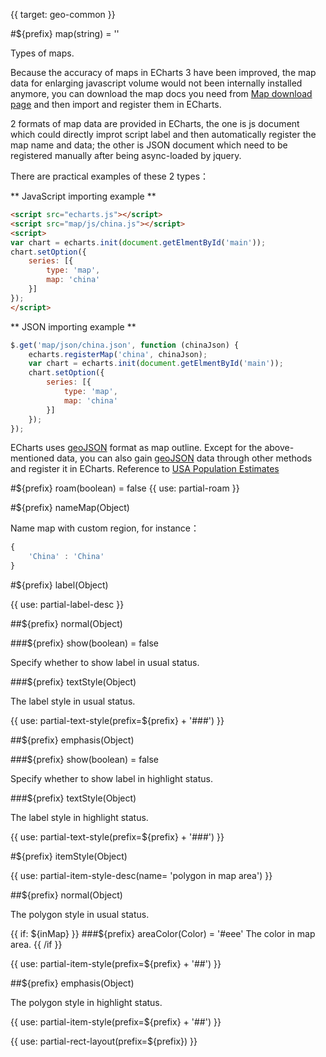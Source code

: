 {{ target: geo-common }}

#${prefix} map(string) = ''

Types of maps.

Because the accuracy of maps in ECharts 3 have been improved, the map data for enlarging javascript volume would not been internally installed anymore, you can download the map docs you need from [Map download page](http://ecomfe.github.io/echarts-builder-web/map3.html) and then import and register them in ECharts. 

2 formats of map data are provided in ECharts, the one is js document which could directly improt script label and then automatically register the map name and data; the other is JSON document which need to be registered manually after being async-loaded by jquery.

There are practical examples of these 2 types：

** JavaScript importing example **

```html
<script src="echarts.js"></script>
<script src="map/js/china.js"></script>
<script>
var chart = echarts.init(document.getElmentById('main'));
chart.setOption({
    series: [{
        type: 'map',
        map: 'china'
    }]
});
</script>
```

** JSON importing example **

```js
$.get('map/json/china.json', function (chinaJson) {
    echarts.registerMap('china', chinaJson);
    var chart = echarts.init(document.getElmentById('main'));
    chart.setOption({
        series: [{
            type: 'map',
            map: 'china'
        }]
    });
});
```

ECharts uses [geoJSON](http://geojson.org/) format as map outline. Except for the above-mentioned data, you can also gain  [geoJSON](http://geojson.org/) data through other methods and register it in ECharts. Reference to [USA Population Estimates](${galleryEditorPath}map-usa)

#${prefix} roam(boolean) = false
{{ use: partial-roam }}

#${prefix} nameMap(Object)

Name map with custom region, for instance：
```js
{
    'China' : 'China'
}
```

#${prefix} label(Object)

{{ use: partial-label-desc }}

##${prefix} normal(Object)

###${prefix} show(boolean) = false

Specify whether to show label in usual status.

###${prefix} textStyle(Object)

The label style in usual status.

{{ use: partial-text-style(prefix=${prefix} + '###') }}

##${prefix} emphasis(Object)

###${prefix} show(boolean) = false

Specify whether to show label in highlight status.

###${prefix} textStyle(Object)

The label style in highlight status.

{{ use: partial-text-style(prefix=${prefix} + '###') }}


#${prefix} itemStyle(Object)

{{ use: partial-item-style-desc(name= 'polygon in map area') }}


##${prefix} normal(Object)

The polygon style in usual status.

{{ if: ${inMap} }}
###${prefix} areaColor(Color) = '#eee'
The color in map area.
{{ /if }}

{{ use: partial-item-style(prefix=${prefix} + '##') }}

##${prefix} emphasis(Object)

The polygon style in highlight status.

{{ use: partial-item-style(prefix=${prefix} + '##') }}

{{ use: partial-rect-layout(prefix=${prefix}) }}